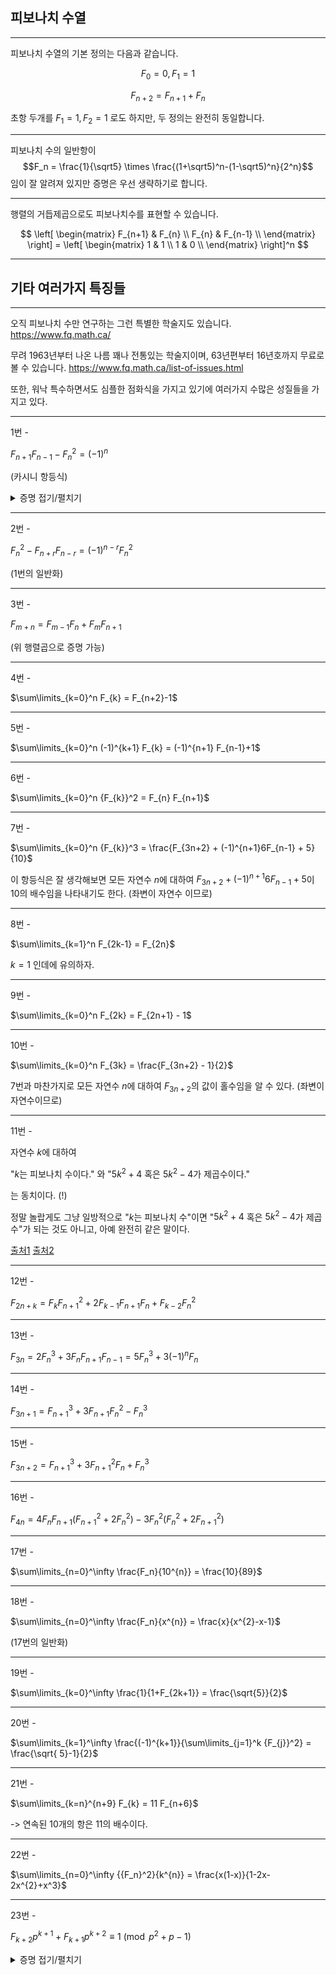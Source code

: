 ## 피보나치 수열

---

피보나치 수열의 기본 정의는 다음과 같습니다.

$$F_0 = 0, F_1 = 1$$

$$ F_{n+2} = F_{n+1} + F_n $$

초항 두개를 $F_1 = 1, F_2 = 1$ 로도 하지만, 두 정의는 완전히 동일합니다.

---

피보나치 수의 일반항이 $$F_n = \frac{1}{\sqrt5} \times \frac{(1+\sqrt5)^n-(1-\sqrt5)^n}{2^n}$$ 임이 잘 알려져 있지만 증명은 우선 생략하기로 합니다.

---

행렬의 거듭제곱으로도 피보나치수를 표현할 수 있습니다.

$$ \left[
\begin{matrix}
    F_{n+1} & F_{n} \\
    F_{n} & F_{n-1} \\
\end{matrix}
\right] = \left[
\begin{matrix}
    1 & 1 \\
    1 & 0 \\
\end{matrix}
\right]^n $$

---

## 기타 여러가지 특징들

---

오직 피보나치 수만 연구하는 그런 특별한 학술지도 있습니다. https://www.fq.math.ca/

무려 1963년부터 나온 나름 꽤나 전통있는 학술지이며, 63년편부터 16년호까지 무료로 볼 수 있습니다. https://www.fq.math.ca/list-of-issues.html

또한, 워낙 특수하면서도 심플한 점화식을 가지고 있기에 여러가지 수많은 성질들을 가지고 있다.

---

1번 -

$F_{n+1} F_{n-1} - {F_n}^2 = (-1)^n$

(카시니 항등식)

<details markdown="1">
<summary>증명 접기/펼치기</summary>

<!--summary 아래 빈칸 공백 두고 내용을 적는공간-->

증명법 1. 수학적 귀납법

$n = k$일때 성립한다고 하면 $F_{k+1}F_{k-1}-{F_k}^2=(-1)^k$이다.



증명법 2. 행렬식

$$ F_{n+1} F_{n-1} - F_{n}^{2} = \det \left[
\begin{matrix}
    F_{n+1} & F_{n} \\
    F_{n} & F_{n-1} \\
\end{matrix}
\right] = \det \left[
\begin{matrix}
    1 & 1 \\
    1 & 0 \\
\end{matrix}
\right]^n = (-1)^{n} $$

</details>

---

2번 -

${F_n}^2 - F_{n+r}F_{n-r} = (-1)^{n-r}{F_n}^2$

(1번의 일반화)

---

3번 -

$F_{m+n} = F_{m-1} F_{n} + F_{m} F_{n+1}$

(위 행렬곱으로 증명 가능)

---

4번 -

$\sum\limits_{k=0}^n F_{k} = F_{n+2}-1$

---

5번 -

$\sum\limits_{k=0}^n (-1)^{k+1} F_{k} = (-1)^{n+1} F_{n-1}+1$

---

6번 -

$\sum\limits_{k=0}^n {F_{k}}^2 = F_{n} F_{n+1}$

---

7번 -

$\sum\limits_{k=0}^n {F_{k}}^3 = \frac{F_{3n+2} + (-1)^{n+1}6F_{n-1} + 5}{10}$

이 항등식은 잘 생각해보면 모든 자연수 $n$에 대하여 $F_{3n+2} + (-1)^{n+1}6F_{n-1} + 5$이 10의 배수임을 나타내기도 한다. (좌변이 자연수 이므로)

---

8번 -

$\sum\limits_{k=1}^n F_{2k-1} = F_{2n}$

$k=1$ 인데에 유의하자.

---

9번 -

$\sum\limits_{k=0}^n F_{2k} = F_{2n+1} - 1$

---

10번 -

$\sum\limits_{k=0}^n F_{3k} = \frac{F_{3n+2} - 1}{2}$

7번과 마찬가지로 모든 자연수 $n$에 대하여 $F_{3n+2}$의 값이 홀수임을 알 수 있다. (좌변이 자연수이므로)

---

11번 -

자연수 $k$에 대하여

"$k$는 피보나치 수이다." 와 "$5k^2 + 4$ 혹은 $5k^2 - 4$가 제곱수이다."

는 동치이다. (!)

정말 놀랍게도 그냥 일방적으로 "$k$는 피보나치 수"이면 "$5k^2 + 4$ 혹은 $5k^2 - 4$가 제곱수"가 되는 것도 아니고, 아예 완전히 같은 말이다.

[출처1](https://en.wikipedia.org/wiki/Fibonacci_number#Identification)
[출처2](https://m.blog.naver.com/kyh941031/221919420503)

---

12번 -

$F_{2n+k} = F_k {F_{n+1}}^2 + 2 F_{k-1} F_{n+1} F_{n} + F_{k-2} {F_{n}}^2$

---

13번 -

$F_{3n} = 2{F_{n}}^3 + 3F_n F_{n+1} F_{n-1} = 5{F_{n}}^3 + 3 (-1)^n F_{n}$

---

14번 -

$F_{3n+1} = {F_{n+1}}^3 + 3 F_{n+1}{F_{n}}^2 - {F_{n}}^3$

---

15번 -

$F_{3n+2} = F_{n+1}^3 + 3 F_{n+1}^2F_n + F_n^3$

---

16번 -

$F_{4n} = 4F_nF_{n+1}(F_{n+1}^2 + 2F_n^2) - 3F_n^2(F_n^2 + 2F_{n+1}^2)$

---

17번 -

$\sum\limits_{n=0}^\infty \frac{F_n}{10^{n}} = \frac{10}{89}$

---

18번 -

$\sum\limits_{n=0}^\infty \frac{F_n}{x^{n}} = \frac{x}{x^{2}-x-1}$

(17번의 일반화)

---

19번 -

$\sum\limits_{k=0}^\infty \frac{1}{1+F_{2k+1}} = \frac{\sqrt{5}}{2}$

---

20번 -

$\sum\limits_{k=1}^\infty \frac{(-1)^{k+1}}{\sum\limits_{j=1}^k {F_{j}}^2} = \frac{\sqrt{ 5}-1}{2}$

---

21번 -

$\sum\limits_{k=n}^{n+9} F_{k} = 11 F_{n+6}$

-> 연속된 10개의 항은 11의 배수이다.

---

22번 -


$\sum\limits_{n=0}^\infty {{F_n}^2}{k^{n}} = \frac{x(1-x)}{1-2x-2x^{2}+x^3}$

---

23번 -

$F_{k+2} p^{k+1} + F_{k+1} p^{k+2} \equiv 1 \pmod{p^2+p-1}$

<details markdown="1">
<summary>증명 접기/펼치기</summary>

<!--summary 아래 빈칸 공백 두고 내용을 적는공간-->


$$ F_{k+2} p^{k+1} + F_{k+1} p^{k+2} = \left( F_{k+1} + F_{k} \right)  p^{k+1} + \left( F_{k} + F_{k-1} \right) p^{k+2} = p \left( F_{k+1} p^{k} + F_{k} p^{k+1} \right) + p^2 \left( F_{k} p^{k+1} + F_{k-1} p^{k} \right) $$

$$ p \left( F_{k+1} p^{k} + F_{k} p^{k+1} \right) + p^2 \left( F_{k} p^{k+1} + F_{k-1} p^{k} \right) \equiv p^2 + p \equiv 1 \pmod{p^2+p-1} $$

</details>
